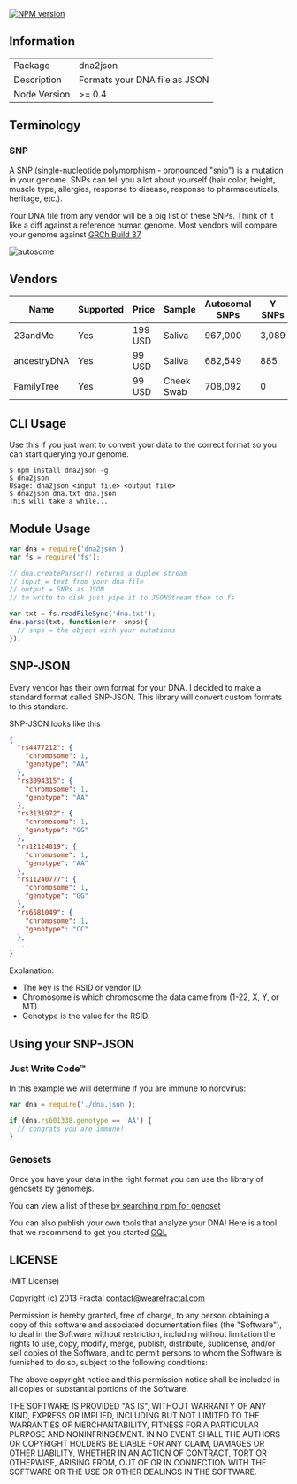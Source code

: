 [![NPM version](https://badge.fury.io/js/dna2json.png)](http://badge.fury.io/js/dna2json)

## Information

<table>
<tr>
<td>Package</td><td>dna2json</td>
</tr>
<tr>
<td>Description</td>
<td>Formats your DNA file as JSON</td>
</tr>
<tr>
<td>Node Version</td>
<td>>= 0.4</td>
</tr>
</table>

## Terminology

### SNP

A SNP (single-nucleotide polymorphism - pronounced "snip") is a mutation in your genome. SNPs can tell you a lot about yourself (hair color, height, muscle type, allergies, response to disease, response to pharmaceuticals, heritage, etc.).

Your DNA file from any vendor will be a big list of these SNPs. Think of it like a diff against a reference human genome. Most vendors will compare your genome against [GRCh Build 37](http://www.ncbi.nlm.nih.gov/assembly/2758/)

![autosome](http://www.isogg.org/w/images/e/ed/Autosomes_diagram.jpg)

## Vendors

| Name | Supported | Price | Sample | Autosomal SNPs | Y SNPs | X SNPs | MT SNPs | Raw Data |
|------|-----------|-------|--------|----------------|--------|--------|---------|----------|
| 23andMe | Yes | 199 USD | Saliva | 967,000 | 3,089 | 26,087 | 2,737 | [Yes](https://www.23andme.com/you/download/) |
| ancestryDNA | Yes | 99 USD | Saliva | 682,549 | 885 | 17,604 | 0 | [Yes](http://ldna.ancestry.com/atFAQ.aspx#raw-3) |
| FamilyTree | Yes | 99 USD | Cheek Swab | 708,092 | 0 | 18,091 | 0 | [Yes](http://www.familytreedna.com/faq/answers.aspx?id=17#606) |

## CLI Usage

Use this if you just want to convert your data to the correct format so you can start querying your genome.

```
$ npm install dna2json -g
$ dna2json
Usage: dna2json <input file> <output file>
$ dna2json dna.txt dna.json
This will take a while...
```

## Module Usage

```javascript
var dna = require('dna2json');
var fs = require('fs');

// dna.createParser() returns a duplex stream
// input = text from your dna file
// output = SNPs as JSON
// to write to disk just pipe it to JSONStream then to fs

var txt = fs.readFileSync('dna.txt');
dna.parse(txt, function(err, snps){
  // snps = the object with your mutations
});
```

## SNP-JSON

Every vendor has their own format for your DNA. I decided to make a standard format called SNP-JSON. This library will convert custom formats to this standard.

SNP-JSON looks like this

```json
{
  "rs4477212": {
    "chromosome": 1,
    "genotype": "AA"
  },
  "rs3094315": {
    "chromosome": 1,
    "genotype": "AA"
  },
  "rs3131972": {
    "chromosome": 1,
    "genotype": "GG"
  },
  "rs12124819": {
    "chromosome": 1,
    "genotype": "AA"
  },
  "rs11240777": {
    "chromosome": 1,
    "genotype": "GG"
  },
  "rs6681049": {
    "chromosome": 1,
    "genotype": "CC"
  },
  ...
}
```

Explanation:

- The key is the RSID or vendor ID.
- Chromosome is which chromosome the data came from (1-22, X, Y, or MT).
- Genotype is the value for the RSID.

## Using your SNP-JSON

### Just Write Code™

In this example we will determine if you are immune to norovirus:

```js
var dna = require('./dna.json');

if (dna.rs601338.genotype == 'AA') {
  // congrats you are immune!
}
```

### Genosets

Once you have your data in the right format you can use the library of genosets by genomejs.

You can view a list of these [by searching npm for genoset](https://npmjs.org/search?q=genoset)

You can also publish your own tools that analyze your DNA! Here is a tool that we recommend to get you started [GQL](https://github.com/genomejs/gql)

## LICENSE

(MIT License)

Copyright (c) 2013 Fractal <contact@wearefractal.com>

Permission is hereby granted, free of charge, to any person obtaining
a copy of this software and associated documentation files (the
"Software"), to deal in the Software without restriction, including
without limitation the rights to use, copy, modify, merge, publish,
distribute, sublicense, and/or sell copies of the Software, and to
permit persons to whom the Software is furnished to do so, subject to
the following conditions:

The above copyright notice and this permission notice shall be
included in all copies or substantial portions of the Software.

THE SOFTWARE IS PROVIDED "AS IS", WITHOUT WARRANTY OF ANY KIND,
EXPRESS OR IMPLIED, INCLUDING BUT NOT LIMITED TO THE WARRANTIES OF
MERCHANTABILITY, FITNESS FOR A PARTICULAR PURPOSE AND
NONINFRINGEMENT. IN NO EVENT SHALL THE AUTHORS OR COPYRIGHT HOLDERS BE
LIABLE FOR ANY CLAIM, DAMAGES OR OTHER LIABILITY, WHETHER IN AN ACTION
OF CONTRACT, TORT OR OTHERWISE, ARISING FROM, OUT OF OR IN CONNECTION
WITH THE SOFTWARE OR THE USE OR OTHER DEALINGS IN THE SOFTWARE.
